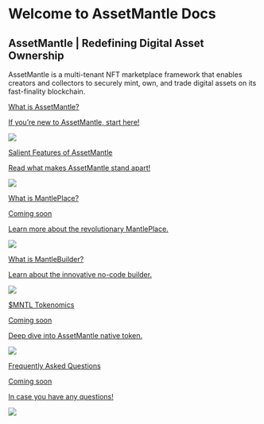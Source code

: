 # Welcome to AssetMantle Docs
## AssetMantle | Redefining Digital Asset Ownership

<div class="welcome">
   <div>
      <p>AssetMantle is a multi-tenant NFT marketplace framework that enables creators and collectors to securely mint, own, and trade digital assets on its fast-finality blockchain.</p>
   </div>
 
</div>
<div class="maincard">
  <a href="https://docs.assetmantle.one/#about_assetmantle" target="_blank">
  
   <div class="card">
      <div>
        <div class="card-top">
         <p class="heading">What is AssetMantle?</p>
         </div>
         <p>If you’re new to AssetMantle,  start here!</p>
      </div>
      <img src="../assets/images/AssetMantle_Logo_Square.png" /> 
   </div></a>
   <a href="https://docs.assetmantle.one/Why_Choose_AssetMantle" target="_blank">
   <div class="card">
      <div>
          <p class="heading">Salient Features of AssetMantle</p>
         <p>Read what makes AssetMantle stand apart!</p>
      </div>
      <img src="../assets/images/AssetMantle_Logo_Square.png" /> 
   </div>
</div></a>
<div class="maincard">
   <a href="#" target="_blank">
   
   <div class="card">
    <!-- <div class="card-comming-soon">Comming soon</div>  -->
      <div>
          <p class="heading">What is MantlePlace?</p>
          <p>Coming soon</p>
         <p>Learn more about the revolutionary MantlePlace.</p>
      </div>
      <img src="../assets/images/AssetMantle_Logo_Square.png" /> 
   </div></a>
    <a href="https://docs.assetmantle.one/MantleBuilder_Overview" target="_blank">
   <div class="card">
      <div>
           <p class="heading">What is MantleBuilder?</p>
         <p>Learn about the innovative no-code builder.</p>
      </div>
      <img src="../assets/images/AssetMantle_Logo_Square.png" /> 
     
   </div></a>
</div>
<div class="maincard">
<a href="#" target="_blank">
   <div class="card">
      <div>
           <p class="heading">$MNTL Tokenomics</p>
           <p>Coming soon</p>
         <p>Deep dive into AssetMantle native token.</p>
      </div>
      <img src="../assets/images/AssetMantle_Logo_Square.png" /> 
     
   </div></a>
   <a href="#" target="_blank">
   <div class="card">
      <div>
          <p class="heading">Frequently Asked Questions</p>
          <p>Coming soon</p>
         <p>In case you have any questions!</p>
      </div>
      <img src="../assets/images/AssetMantle_Logo_Square.png" /> 
   </div></a>
</div>

